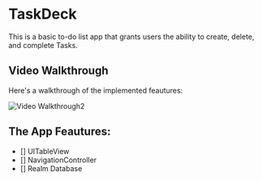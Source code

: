 # TaskDeck

This is a basic to-do list app that grants users the ability to create, delete, and complete Tasks.

## Video Walkthrough
Here's a walkthrough of the implemented feautures:

<img src='https://media.giphy.com/media/WzTrQpE7Je9mCu0gYo/giphy.gif'  title='Video Walkthrough2' width='' alt='Video Walkthrough2' />

## The App Feautures:
- [] UITableView
- [] NavigationController
- [] Realm Database

